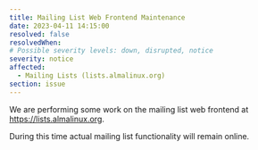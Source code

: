 ```yaml
---
title: Mailing List Web Frontend Maintenance
date: 2023-04-11 14:15:00
resolved: false
resolvedWhen: 
# Possible severity levels: down, disrupted, notice
severity: notice
affected:
  - Mailing Lists (lists.almalinux.org)
section: issue
---
```


We are performing some work on the mailing list web frontend at https://lists.almalinux.org.

During this time actual mailing list functionality will remain online.
